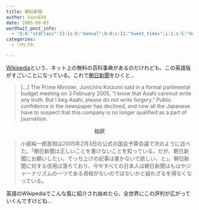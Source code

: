 ```yaml
---
title: 朝日新聞
author: kazu634
date: 2005-09-03
wordtwit_post_info:
  - 'O:8:"stdClass":13:{s:6:"manual";b:0;s:11:"tweet_times";i:1;s:5:"delay";i:0;s:7:"enabled";i:1;s:10:"separation";s:2:"60";s:7:"version";s:3:"3.7";s:14:"tweet_template";b:0;s:6:"status";i:2;s:6:"result";a:0:{}s:13:"tweet_counter";i:2;s:13:"tweet_log_ids";a:1:{i:0;i:2009;}s:9:"hash_tags";a:0:{}s:8:"accounts";a:1:{i:0;s:7:"kazu634";}}'
categories:
  - つれづれ

---
```

<div class="section">
<p>
<a href="http://en.wikipedia.org/" onclick="__gaTracker('send', 'event', 'outbound-article', 'http://en.wikipedia.org/', 'Wikipedia');" target="blank">Wikipedia</a>という、ネット上の無料の百科事典があるのだけれども、この英語版がすごいことになっている。これで<a href="http://en.wikipedia.org/wiki/Asahi_Shimbun" onclick="__gaTracker('send', 'event', 'outbound-article', 'http://en.wikipedia.org/wiki/Asahi_Shimbun', '朝日新聞');" target="blank">朝日新聞</a>をひくと…
</p>
  
<p>
<blockquote>
      [&#8230;] The Prime Minister, Junichiro Koizumi said in a formal parlimental budget meeting on 3 February 2005, &#8220;I know that Asahi cannnot write any truth. But I beg Asahi, please do not write forgery.&#8221; Public confidence in the newspaper has declined, and now all the Japanese have to suspect that this company is no longer qualified as a part of journalism.</p>
</blockquote>
    
<p>
<center>
        拙訳
</center>
</p>
    
<p>
<blockquote>
        小泉純一郎首相は2005年2月3日の公式の国会予算会議で次のように述べた。「朝日新聞は正しいことを書けないことを知っている。だが、朝日新聞にお願いしたい。でっち上げの記事は書かないで欲しい、と」。朝日新聞に対する信用は落ちており、今やすべての日本人は朝日新聞はもはやジャーナリズムの一つである資格がないのではないかと疑わざるを得なくなっている。</p>
</blockquote>
</p>
    
<p>
      英語のWikipediaでこんな風に紹介され始めたら、全世界にこの評判が広がっていくんですけどね…
</p></div>

